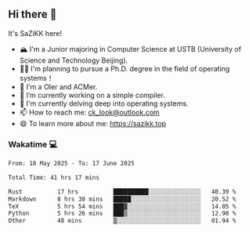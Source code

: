 ## Hi there 👋

It's SaZiKK here!

- 🏔️ I'm a Junior majoring in Computer Science  at USTB (University of Science and Technology Beijing).
- 🧑‍🎓 I'm planning to pursue a Ph.D. degree in the field of operating systems！
- 🚀 I'm a OIer and ACMer.
- 🔭 I’m currently working on a simple compiler.
- 🌱 I'm currently delving deep into operating systems.
- 📫 How to reach me: ck_look@outlook.com
- 😄 To learn more about me: https://sazikk.top

  
<!--
**SaZiKK/SaZiKK** is a ✨ _special_ ✨ repository because its `README.md` (this file) appears on your GitHub profile.

Here are some ideas to get you started:

- 🔭 I’m currently working on ...
- 🌱 I’m currently learning ...
- 👯 I’m looking to collaborate on ...
- 🤔 I’m looking for help with ...
- 💬 Ask me about ...
- 📫 How to reach me: ...
- 😄 Pronouns: ...
- ⚡ Fun fact: ...
-->

### Wakatime 💻

<!--START_SECTION:waka-->

```txt
From: 18 May 2025 - To: 17 June 2025

Total Time: 41 hrs 17 mins

Rust          17 hrs          ██████████░░░░░░░░░░░░░░░   40.39 %
Markdown      8 hrs 38 mins   █████░░░░░░░░░░░░░░░░░░░░   20.52 %
TeX           5 hrs 54 mins   ███▓░░░░░░░░░░░░░░░░░░░░░   14.05 %
Python        5 hrs 26 mins   ███▒░░░░░░░░░░░░░░░░░░░░░   12.90 %
Other         48 mins         ▒░░░░░░░░░░░░░░░░░░░░░░░░   01.94 %
```

<!--END_SECTION:waka-->
